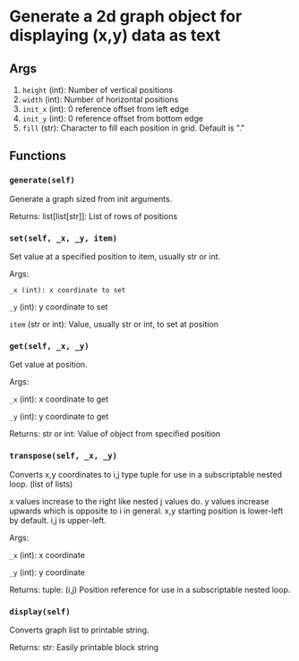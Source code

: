# Generate a 2d graph object for displaying (x,y) data as text

## Args

1. ```height``` (int): Number of vertical positions
1. ```width``` (int): Number of horizontal positions
1. ```init_x``` (int): 0 reference offset from left edge 
1. ```init_y``` (int): 0 reference offset from bottom edge
1. ```fill``` (str): Character to fill each position in grid. Default is "." 

## Functions

### ```generate(self)```
Generate a graph sized from init arguments.

Returns:
list[list[str]]: List of rows of positions

### ```set(self, _x, _y, item)```
Set value at a specified position to item, usually str or int.

Args:

```_x (int): x coordinate to set```

```_y``` (int): y coordinate to set

```item``` (str or int): Value, usually str or int, to set at position

### ```get(self, _x, _y)```
Get value at position.

Args:

```_x``` (int): x coordinate to get

```_y``` (int): y coordinate to get

Returns:
str or int: Value of object from specified position

### ```transpose(self, _x, _y)```
Converts x,y coordinates to i,j type tuple for use in a subscriptable
nested loop. (list of lists) 

x values increase to the right like nested j values do. 
y values increase upwards which is opposite to i in general.
x,y starting position is lower-left by default. i,j is upper-left.

Args:

```_x``` (int): x coordinate

```_y``` (int): y coordinate

Returns:
tuple: (i,j) Position reference for use in a subscriptable nested loop. 

### ```display(self)```
Converts graph list to printable string.

Returns:
str: Easily printable block string
